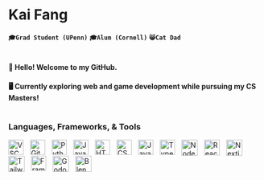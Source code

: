 # Kai Fang 
**`🎓Grad Student (UPenn)`** **`🎓Alum (Cornell)`** **`😸Cat Dad`**
#

#### 👋 Hello! Welcome to my GitHub.
#### 🖥 Currently exploring web and game development while pursuing my CS Masters!


#

### Languages, Frameworks, & Tools 
<img align="left" alt="VSCode" width="30px" style="padding-right:10px;" src="https://cdn.jsdelivr.net/npm/devicon@2.15.1/icons/vscode/vscode-original.svg" />
<img align="left" alt="Git" width="30px" style="padding-right:10px;" src="https://cdn.jsdelivr.net/gh/devicons/devicon/icons/git/git-original.svg" />
<img align="left" alt="Python" width="30px" style="padding-right:10px;" src="https://cdn.jsdelivr.net/gh/devicons/devicon/icons/python/python-plain.svg" />
<img align="left" alt="Java" width="30px" style="padding-right:10px;" src="https://cdn.jsdelivr.net/gh/devicons/devicon@latest/icons/java/java-original.svg" />
<img align="left" alt="HTML" width="30px" style="padding-right:10px;" src="https://cdn.jsdelivr.net/gh/devicons/devicon/icons/html5/html5-plain.svg" />
<img align="left" alt="CSS" width="30px" style="padding-right:10px;" src="https://cdn.jsdelivr.net/gh/devicons/devicon/icons/css3/css3-plain.svg" />
<img align="left" alt="JavaScript" width="30px" style="padding-right:10px;" src="https://cdn.jsdelivr.net/gh/devicons/devicon/icons/javascript/javascript-plain.svg" />
<img align="left" alt="TypeScript" width="30px" style="padding-right:10px;" src="https://cdn.jsdelivr.net/gh/devicons/devicon@latest/icons/typescript/typescript-original.svg" />
<img align="left" alt="Nodejs" width="32px" style="padding-right:10px;" src="https://cdn.jsdelivr.net/gh/devicons/devicon@latest/icons/nodejs/nodejs-original.svg" />
<img align="left" alt="React" width="31px" style="padding-right:10px;" src="https://cdn.jsdelivr.net/gh/devicons/devicon@latest/icons/react/react-original.svg" />     
<img align="left" alt="Nextjs" width="32px" style="padding-right:10px;" src="https://cdn.jsdelivr.net/gh/devicons/devicon@latest/icons/nextjs/nextjs-original.svg" />
<img align="left" alt="TailwindCSS" width="32px" style="padding-right:10px;" src="https://cdn.jsdelivr.net/gh/devicons/devicon@latest/icons/tailwindcss/tailwindcss-original.svg" />
<img align="left" alt="FramerMotion" width="30px" style="padding-right:10px;" src="https://cdn.jsdelivr.net/gh/devicons/devicon@latest/icons/framermotion/framermotion-original.svg" />
<img align="left" alt="Godot 4.2.1" width="32px" style="padding-right:10px;" src="https://cdn.jsdelivr.net/npm/devicon@2.15.1/icons/godot/godot-original.svg" />
<img align="left" alt="Blender 4.0" width="32px" style="padding-right:10px;" src="https://cdn.jsdelivr.net/gh/devicons/devicon@latest/icons/blender/blender-original.svg" />


          

          

<br>

#
